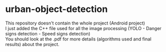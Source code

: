 # urban-object-detection

This repository doesn't contain the whole project (Android project)  
I just added the C++ file used for all the image processing (YOLO - Danger signs detection - Speed signs detection)  
You should look at the .pdf for more details (algorithms used and final results) about the project.
